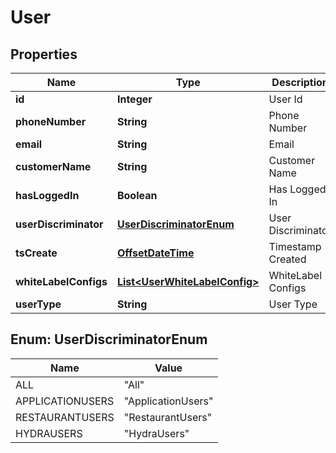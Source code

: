 
# User

## Properties
Name | Type | Description | Notes
------------ | ------------- | ------------- | -------------
**id** | **Integer** | User Id |  [optional]
**phoneNumber** | **String** | Phone Number |  [optional]
**email** | **String** | Email |  [optional]
**customerName** | **String** | Customer Name |  [optional]
**hasLoggedIn** | **Boolean** | Has Logged In |  [optional]
**userDiscriminator** | [**UserDiscriminatorEnum**](#UserDiscriminatorEnum) | User Discriminator |  [optional]
**tsCreate** | [**OffsetDateTime**](OffsetDateTime.md) | Timestamp Created |  [optional]
**whiteLabelConfigs** | [**List&lt;UserWhiteLabelConfig&gt;**](UserWhiteLabelConfig.md) | WhiteLabel Configs |  [optional]
**userType** | **String** | User Type |  [optional]


<a name="UserDiscriminatorEnum"></a>
## Enum: UserDiscriminatorEnum
Name | Value
---- | -----
ALL | &quot;All&quot;
APPLICATIONUSERS | &quot;ApplicationUsers&quot;
RESTAURANTUSERS | &quot;RestaurantUsers&quot;
HYDRAUSERS | &quot;HydraUsers&quot;



